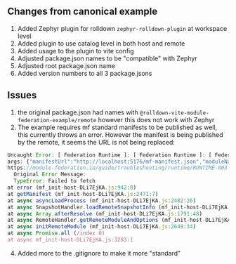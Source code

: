 ## Changes from canonical example
1) Added Zephyr plugin for rolldown `zephyr-rolldown-plugin` at workspace level
2) Added plugin to use catalog level in both host and remote 
3) Added usage to the plugin to vite config
4) Adjusted package.json names to be "compatible" with Zephyr
5) Adjusted root package.json name
6) Added version numbers to all 3 package.jsons

## Issues
1) the original package.json had names with `@rolldown-vite-module-federation-example/remote` however this does not work with Zephyr
2) The example requires mf standard manifests to be published as well, this currently throws an error. However the manifest is being published by the remote, 
it seems the URL is not being replaced: 

```js
Uncaught Error: [ Federation Runtime ]: [ Federation Runtime ]: [ Federation Runtime ]: Failed to get manifest. #RUNTIME-003
args: {"manifestUrl":"http://localhost:5176/mf-manifest.json","moduleName":"rolldown-vite"}
https://module-federation.io/guide/troubleshooting/runtime/RUNTIME-003
  Original Error Message:
  TypeError: Failed to fetch
at error (mf_init-host-DLi7EjKA.js:942:8)
at getManifest (mf_init-host-DLi7EjKA.js:2471:7)
at async asyncLoadProcess (mf_init-host-DLi7EjKA.js:2482:26)
at async SnapshotHandler.loadRemoteSnapshotInfo (mf_init-host-DLi7EjKA.js:2425:28)
at async Array.afterResolve (mf_init-host-DLi7EjKA.js:1791:48)
at async RemoteHandler.getRemoteModuleAndOptions (mf_init-host-DLi7EjKA.js:2923:22)
at async initRemoteModule (mf_init-host-DLi7EjKA.js:2649:34)
at async Promise.all (/index 0)
at async mf_init-host-DLi7EjKA.js:3283:1
```
4) Added more to the .gitignore to make it more "standard"
